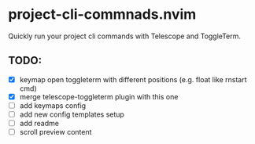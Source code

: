 # project-cli-commnads.nvim
Quickly run your project cli commands with Telescope and ToggleTerm. 


## TODO:
- [x] keymap open toggleterm with different positions (e.g. float like rnstart cmd)
- [x] merge telescope-toggleterm plugin with this one
- [ ] add keymaps config
- [ ] add new config templates setup
- [ ] add readme
- [ ] scroll preview content
